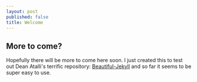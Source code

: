 ```yaml
---
layout: post
published: false
title: Welcome
---
```

## More to come?

Hopefully there will be more to come here soon. I just created this to test out Dean Atalli's terrific repository: [Beautiful-Jekyll](https://github.com/daattali/beautiful-jekyll "Beautiful Jekyll") and so far it seems to be super easy to use.
